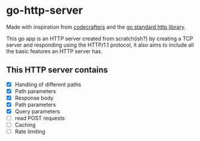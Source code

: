 # go-http-server

Made with inspiration from [codecrafters](https://codecrafters.io/) and the [go standard http library](https://pkg.go.dev/net/http).

This go app is an HTTP server created from scratch(ish?) by creating a TCP server and responding using the HTTP/1.1 protocol, it also aims to include all the basic features an HTTP server has.

## This HTTP server contains

- [x] Handling of different paths
- [x] Path parameters
- [x] Response body
- [x] Path parameters
- [x] Query parameters
- [ ] read POST requests
- [ ] Caching
- [ ] Rate limiting